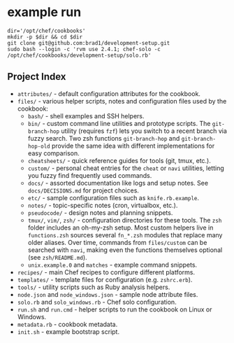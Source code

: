 # example run

```
dir='/opt/chef/cookbooks'
mkdir -p $dir && cd $dir
git clone git@github.com:brad1/development-setup.git
sudo bash --login -c 'rvm use 2.4.1; chef-solo -c /opt/chef/cookbooks/development-setup/solo.rb'
```
## Project Index

- `attributes/` - default configuration attributes for the cookbook.
- `files/` - various helper scripts, notes and configuration files used by the cookbook:
  - `bash/` - shell examples and SSH helpers.
  - `bin/` - custom command line utilities and prototype scripts. The
      `git-branch-hop` utility (requires `fzf`) lets you switch to a recent branch via fuzzy search. Two
      zsh functions `git-branch-hop` and `git-branch-hop-old` provide the same
      idea with different implementations for easy comparison.
  - `cheatsheets/` - quick reference guides for tools (git, tmux, etc.).
  - `custom/` - personal cheat entries for the `cheat` or `navi` utilities,
    letting you fuzzy find frequently used commands.
  - `docs/` - assorted documentation like logs and setup notes.
    See `docs/DECISIONS.md` for project choices.
  - `etc/` - sample configuration files such as `knife.rb.example`.
  - `notes/` - topic-specific notes (cron, virtualbox, etc.).
  - `pseudocode/` - design notes and planning snippets.
  - `tmux/`, `vim/`, `zsh/` - configuration directories for these tools. The
    `zsh` folder includes an oh-my-zsh setup. Most custom helpers live in
    `functions.zsh` sources several `fn_*.zsh` modules that replace many older aliases. Over time,
    commands from `files/custom` can be searched with `navi`, making even the
    functions themselves optional (see `zsh/README.md`).
  - `unix.example.0` and `matches` - example command snippets.
- `recipes/` - main Chef recipes to configure different platforms.
- `templates/` - template files for configuration (e.g. `zshrc.erb`).
- `tools/` - utility scripts such as Ruby analysis helpers.
- `node.json` and `node_windows.json` - sample node attribute files.
- `solo.rb` and `solo_windows.rb` - Chef solo configuration.
- `run.sh` and `run.cmd` - helper scripts to run the cookbook on Linux or Windows.
- `metadata.rb` - cookbook metadata.
- `init.sh` - example bootstrap script.
